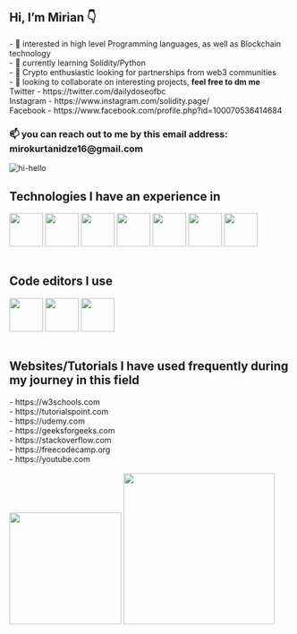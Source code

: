 <h2> Hi, I’m Mirian 👇</h2>
- 👀 interested in high level Programming languages, as well as Blockchain technology <br>
- 🌱 currently learning Solidity/Python <br>
- 🚀 Crypto enthusiastic looking for partnerships from web3 communities <br>
- 💞️ looking to collaborate on interesting projects, <b> feel free to dm me </b> <br>
Twitter - https://twitter.com/dailydoseofbc <br>
Instagram - https://www.instagram.com/solidity.page/ <br>
Facebook - https://www.facebook.com/profile.php?id=100070536414684 <br>
<h3>📫 you can reach out to me by this email address: mirokurtanidze16@gmail.com </h3>

![hi-hello](https://user-images.githubusercontent.com/68108917/170674086-56358049-3a22-4b5b-8ef1-aacae010fc6d.gif)

<b><h2>Technologies I have an experience in</h2></b>
<div class="flex-container">
<img src="https://i.ibb.co/qD05LPK/Screenshot-1.png" width="60" height="60">
<img src="https://www.kindpng.com/picc/m/159-1595848_python-logo-png-transparent-background-python-logo-png.png" width="60" height="60">
<img src="https://i.ibb.co/zxHKT08/jquery-logo-vector-download.jpg" width="60" height="60">
<img src="https://i.ibb.co/MCff4yS/Unofficial-Java-Script-logo-2-svg.png" width="60" height="60">
<img src="https://i.ibb.co/2ZVXt03/Screenshot-3.png" width="60" height="60">
<img src="https://i.ibb.co/QYfBVgd/png-transparent-logo-css-css3.png" width="60" height="60">
<img src="https://w7.pngwing.com/pngs/201/90/png-transparent-logo-html-html5.png" width="60" height="60">
</div>
<br>
<b><h2>Code editors I use</h2></b>
<div class="flex-container">
<img src="https://pngset.com/images/vscode-icons-horizontal-label-text-alphabet-word-transparent-png-2658501.png" width="60" height="60">
<img src="https://upload.wikimedia.org/wikipedia/commons/thumb/1/1d/PyCharm_Icon.svg/1200px-PyCharm_Icon.svg.png" width="60" height="60">
<img src="https://encrypted-tbn0.gstatic.com/images?q=tbn:ANd9GcSH8N8KE4y18dx83gLr5jvbjuFJ4RNBR8tPxOAU-4mvtPQ1sVu9scJMRTeGF3Z-Gyaj7ow&usqp=CAU" width="60" height="60">
</div>
<br>
<b><h2>Websites/Tutorials I have used frequently during my journey in this field</h2></b>
- https://w3schools.com<br>
- https://tutorialspoint.com<br>
- https://udemy.com<br>
- https://geeksforgeeks.com<br>
- https://stackoverflow.com<br>
- https://freecodecamp.org<br>
- https://youtube.com<br><br>
<div>
<img src="https://66.media.tumblr.com/4bd8e6bdd5599a390cd7199a5f4d2cbd/977ca883a9c49235-a0/s1280x1920/da727bcc0d3d5590fd5c57be4a7fe59a977f4d32.gif" width="200">
<img src="https://i.ibb.co/F3zHg9h/Dangerous-Sociable-Galago-size-restricted.gif" width="270">
</div>
